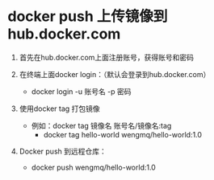 # docker push 上传镜像到 hub.docker.com

1. 首先在hub.docker.com上面注册账号，获得账号和密码
2. 在终端上面docker login：（默认会登录到hub.docker.com）
   - docker login -u 账号名 -p 密码
3. 使用docker tag 打包镜像
   - 例如：docker tag 镜像名 账号名/镜像名:tag
     - docker tag hello-world wengmq/hello-world:1.0

4. Docker push 到远程仓库：
   - docker push wengmq/hello-world:1.0

